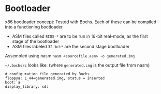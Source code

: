 Bootloader
==========

x86 bootloader concept: Tested with Bochs. Each of these can be compiled into a functioning bootloader.

 - ASM files called `BIOS-*` are to be run in 16-bit real-mode, as the first stage of the bootloader
 - ASM files labeled `32-bit*` are the second stage bootloader


Assembled using nasm
    `nasm <sourcefile.asm> -o generated.img`
    



`~/.bochsrc` looks like: (where `generated.img` is the output file from nasm)

    # configuration file generated by Bochs
    floppya: 1_44=generated.img, status = inserted
    boot: a
    display_library: sdl


